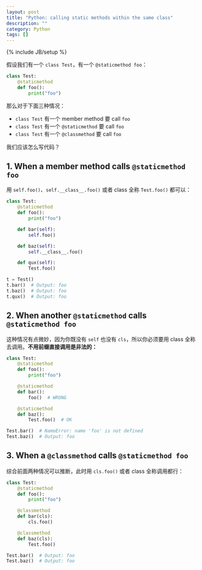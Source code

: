 ```yaml
---
layout: post
title: "Python: calling static methods within the same class"
description: ""
category: Python
tags: []
---
```

{% include JB/setup %}

假设我们有一个 `class Test`，有一个 `@staticmethod foo`：

```python
class Test:
    @staticmethod
    def foo():
        print("foo")
```

那么对于下面三种情况：

- `class Test` 有一个 member method 要 call `foo`
- `class Test` 有一个 `@staticmethod` 要 call `foo`
- `class Test` 有一个 `@classmethod` 要 call `foo`

我们应该怎么写代码？

## 1. When a member method calls `@staticmethod foo`

用 `self.foo()`、`self.__class__.foo()` 或者 class 全称 `Test.foo()` 都可以：

```python
class Test:
    @staticmethod
    def foo():
        print("foo")

    def bar(self):
        self.foo()

    def baz(self):
        self.__class__.foo()

    def qux(self):
        Test.foo()

t = Test()
t.bar()  # Output: foo
t.baz()  # Output: foo
t.qux()  # Output: foo
```

## 2. When another `@staticmethod` calls `@staticmethod foo`

这种情况有点微妙，因为你既没有 `self` 也没有 `cls`，所以你必须要用 class 全称去调用。**不用前缀直接调用是非法的：**

```python
class Test:
    @staticmethod
    def foo():
        print("foo")

    @staticmethod
    def bar():
        foo()  # WRONG 

    @staticmethod
    def baz():
        Test.foo()  # OK

Test.bar()  # NameError: name 'foo' is not defined                       
Test.baz()  # Output: foo
```

## 3. When a `@classmethod` calls `@staticmethod foo`

综合前面两种情况可以推断，此时用 `cls.foo()` 或者 class 全称调用都行：

```python
class Test:
    @staticmethod
    def foo():
        print("foo")

    @classmethod
    def bar(cls):
        cls.foo()  

    @classmethod
    def baz(cls):
        Test.foo() 

Test.bar()  # Output: foo                   
Test.baz()  # Output: foo
```